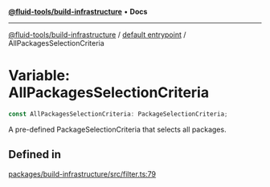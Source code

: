 [**@fluid-tools/build-infrastructure**](../../README.md) • **Docs**

***

[@fluid-tools/build-infrastructure](../../README.md) / [default entrypoint](../README.md) / AllPackagesSelectionCriteria

# Variable: AllPackagesSelectionCriteria

```ts
const AllPackagesSelectionCriteria: PackageSelectionCriteria;
```

A pre-defined PackageSelectionCriteria that selects all packages.

## Defined in

[packages/build-infrastructure/src/filter.ts:79](https://github.com/microsoft/FluidFramework/blob/main/build-tools/packages/build-infrastructure/src/filter.ts#L79)
